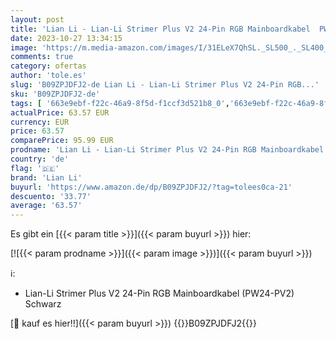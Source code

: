 ```yaml
---
layout: post
title: 'Lian Li - Lian-Li Strimer Plus V2 24-Pin RGB Mainboardkabel  PW24-PV2  für PC  Schwarz'
date: 2023-10-27 13:34:15
image: 'https://m.media-amazon.com/images/I/31ELeX7QhSL._SL500_._SL400_.jpg'
comments: true
category: ofertas
author: 'tole.es'
slug: 'B09ZPJDFJ2-de Lian Li - Lian-Li Strimer Plus V2 24-Pin RGB...'
sku: 'B09ZPJDFJ2-de'
tags: [ '663e9ebf-f22c-46a9-8f5d-f1ccf3d521b8_0','663e9ebf-f22c-46a9-8f5d-f1ccf3d521b8_9901','Arborist Merchandising Root','Computer & Zubehör','Elektronik & Foto','Elektronik & Foto: Produkte mit Umwelt-Label','Interne Komponenten & Hardware','Komponenten & Ersatzteile','PC-Netzteile','Self Service','Special Features Stores','lian li','🇩🇪', ]
actualPrice: 63.57 EUR
currency: EUR
price: 63.57
comparePrice: 95.99 EUR
prodname: 'Lian Li - Lian-Li Strimer Plus V2 24-Pin RGB Mainboardkabel  PW24-PV2  für PC  Schwarz'
country: 'de'
flag: '🇩🇪'
brand: 'Lian Li'
buyurl: 'https://www.amazon.de/dp/B09ZPJDFJ2/?tag=tolees0ca-21'
descuento: '33.77'
average: '63.57'
---
```


Es gibt ein [{{< param title >}}]({{< param buyurl >}}) hier:

[![{{< param prodname >}}]({{< param image >}})]({{< param buyurl >}})

ℹ️:

- Lian-Li Strimer Plus V2 24-Pin RGB Mainboardkabel (PW24-PV2) Schwarz

[🛒 kauf es hier!!]({{< param buyurl >}})
{{<world>}}B09ZPJDFJ2{{</world>}}
